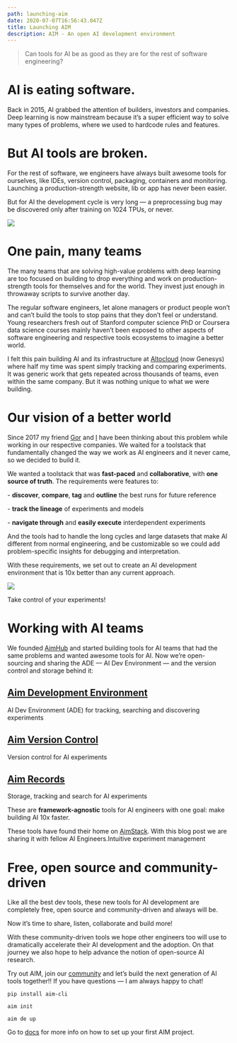```yaml
---
path: launching-aim
date: 2020-07-07T16:56:43.047Z
title: Launching AIM
description: AIM - An open AI development environment
---
```

> Can tools for AI be as good as they are for the rest of software engineering?

# AI is eating software.

Back in 2015, AI grabbed the attention of builders, investors and companies. Deep learning is now mainstream because it’s a super efficient way to solve many types of problems, where we used to hardcode rules and features.

# **But AI tools are broken.**

For the rest of software, we engineers have always built awesome tools for ourselves, like IDEs, version control, packaging, containers and monitoring. Launching a production-strength website, lib or app has never been easier.

But for AI the development cycle is very long — a preprocessing bug may be discovered only after training on 1024 TPUs, or never.

![](https://miro.medium.com/max/2220/1*rEd8LuhXtjx8i2m4hJq6bw.png)

# One pain, many teams

The many teams that are solving high-value problems with deep learning are too focused on building to drop everything and work on production-strength tools for themselves and for the world. They invest just enough in throwaway scripts to survive another day.

The regular software engineers, let alone managers or product people won’t and can’t build the tools to stop pains that they don’t feel or understand. Young researchers fresh out of Stanford computer science PhD or Coursera data science courses mainly haven’t been exposed to other aspects of software engineering and respective tools ecosystems to imagine a better world.

I felt this pain building AI and its infrastructure at [Altocloud](https://www.linkedin.com/company/altocloud/) (now Genesys) where half my time was spent simply tracking and comparing experiments. It was generic work that gets repeated across thousands of teams, even within the same company. But it was nothing unique to what we were building.

# **Our vision of a better world**

Since 2017 my friend [Gor](https://github.com/gorarakelyan) and [I](https://github.com/SGevorg) have been thinking about this problem while working in our respective companies. We waited for a toolstack that fundamentally changed the way we work as AI engineers and it never came, so we decided to build it.

We wanted a toolstack that was **fast-paced** and **collaborative**, with **one source of truth**. The requirements were features to:

\- **discover**, **compare**, **tag** and **outline** the best runs for future reference

\- **track the lineage** of experiments and models

\- **navigate through** and **easily execute** interdependent experiments

And the tools had to handle the long cycles and large datasets that make AI different from normal engineering, and be customizable so we could add problem-specific insights for debugging and interpretation.

With these requirements, we set out to create an AI development environment that is 10x better than any current approach.

![](https://miro.medium.com/max/2800/1*dPZtB86mewx3lBlhGZ2olg.png)

Take control of your experiments!

# Working with AI teams

We founded [AimHub](https://aimhub.io/) and started building tools for AI teams that had the same problems and wanted awesome tools for AI. Now we’re open-sourcing and sharing the ADE — AI Dev Environment — and the version control and storage behind it:

## **[Aim Development Environment](https://github.com/aimhubio/aimde)**

AI Dev Environment (ADE) for tracking, searching and discovering experiments

## **[Aim Version Control](https://github.com/aimhubio/aim)**

Version control for AI experiments

## **[Aim Records](https://github.com/aimhubio/aimrecords)**

Storage, tracking and search for AI experiments

These are **framework-agnostic** tools for AI engineers with one goal: make building AI 10x faster.

These tools have found their home on [AimStack](https://aimstack.io/). With this blog post we are sharing it with fellow AI Engineers.Intuitive experiment management

# Free, open source and community-driven

Like all the best dev tools, these new tools for AI development are completely free, open source and community-driven and always will be.

Now it’s time to share, listen, collaborate and build more!

With these community-driven tools we hope other engineers too will use to dramatically accelerate their AI development and the adoption. On that journey we also hope to help advance the notion of open-source AI research.

Try out AIM, join our [community](https://aimstack.io/) and let’s build the next generation of AI tools together!! If you have questions — I am always happy to chat!

```
pip install aim-cli

aim init

aim de up
```

Go to [docs](https://docs.aimstack.io/user-guide/quick-start) for more info on how to set up your first AIM project.